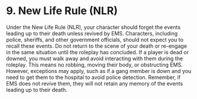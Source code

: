 # 9. New Life Rule (NLR)

Under the New Life Rule (NLR), your character should forget the events leading up to their death unless revived by EMS. Characters, including police, sheriffs, and other government officials, should not expect you to recall these events. Do not return to the scene of your death or re-engage in the same situation until the roleplay has concluded. If a player is dead or downed, you must walk away and avoid interacting with them during the roleplay. This means no robbing, moving their body, or obstructing EMS. However, exceptions may apply, such as if a gang member is down and you need to get them to the hospital to avoid police detection. Remember, if EMS does not revive them, they will not retain any memory of the events leading up to their death.
